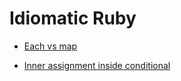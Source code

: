 # Idiomatic Ruby

* [Each vs map](idiomatic_ruby/each_vs_map.md)
- [Inner assignment inside conditional](idiomatic_ruby/inner_assignment_conditional.md)